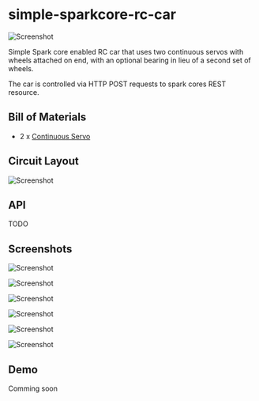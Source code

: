 # simple-sparkcore-rc-car

![Screenshot](https://github.com/kevd1337/simple-sparkcore-rc-car/blob/master/screenshot-1.jpg)

Simple Spark core enabled RC car that uses two continuous servos with wheels attached on end, with an optional bearing in lieu of a second set of wheels.

The car is controlled via HTTP POST requests to spark cores REST resource.

## Bill of Materials
- 2 x [Continuous Servo](http://www.adafruit.com/product/154)

## Circuit Layout

![Screenshot](https://github.com/kevd1337/simple-sparkcore-rc-car/blob/master/circuit_bb.png)

## API
TODO

## Screenshots

![Screenshot](https://github.com/kevd1337/simple-sparkcore-rc-car/blob/master/screenshot-controller.png)

![Screenshot](https://github.com/kevd1337/simple-sparkcore-rc-car/blob/master/screenshot-2.jpg)

![Screenshot](https://github.com/kevd1337/simple-sparkcore-rc-car/blob/master/screenshot-3.jpg)

![Screenshot](https://github.com/kevd1337/simple-sparkcore-rc-car/blob/master/screenshot-4.jpg)

![Screenshot](https://github.com/kevd1337/simple-sparkcore-rc-car/blob/master/screenshot-5.jpg)

![Screenshot](https://github.com/kevd1337/simple-sparkcore-rc-car/blob/master/screenshot-6.jpg)

## Demo
Comming soon
